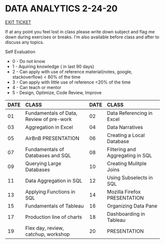 # DATA ANALYTICS 2-24-20
[EXIT TICKET](https://docs.google.com/forms/d/e/1FAIpQLSfJYsVTfksUj3nBqhka6M5yhnr1wSu6lFWNqBe_-fXAQz5eyA/viewform)

If at any point you feel lost in class please write down subject and flag me down during exercises or breaks. 
I'm also available before class and after to discuss any topics. 

Self Evaluation
* 0 - Do not know
* 1 - Aquiring knowledge ( in last 90 days)
* 2 - Can apply with use of reference material(notes, google, stackoverflow) < 80% of the time
* 3 - Can apply with little use of reference <20% of the time
* 4 - Can teach or mentor 
* 5 - Design, Optimize, Code Review, Improve

|DATE|CLASS|DATE|CLASS|
|:---|:----|:---|:----|
01|Fundamentals of Data, Review of pre-work|02|Data Referencing in Excel|
|03|Aggregation in Excel|04|Data Narratives|
|05|AirBnB PRESENTATION|06|Creating a Local Database|
|07|Fundamentals of Databases and SQL|08|Filtering and Aggregating in SQL|
|09|Querying Large Databases|10|Creating Mulitple Joins|
|11|Data Aggregation in SQL|12|Using Subselects in SQL|
|13|Applying Functions in SQL|14|Mozilla Firefox PRESENTATION|
|15|Fundamentals of Tableau|16|Organizing Data Pane|
|17|Production line of charts|18|Dashboarding in Tableau|
|19|Flex day, review, catchup, workshop|20|PRESENTATION|

